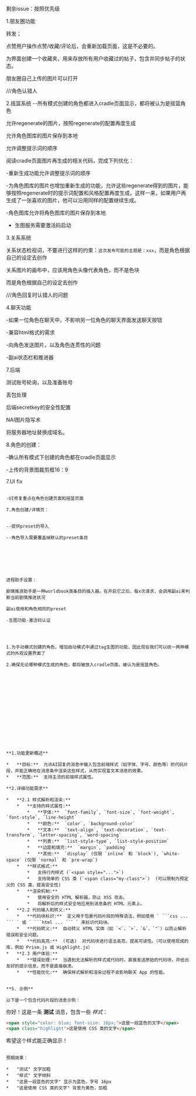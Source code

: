 剩余issue：按照优先级


1.朋友圈功能

转发；

点赞用户操作点赞/收藏/评论后，会重新加载页面，这是不必要的。

为界面创建一个收藏夹，用来存放所有用户收藏过的帖子，包含并同步帖子的状态。

朋友圈自己上传的图片可以打开

///角色认错人


2.摇篮系统
--所有模式创建的角色都进入cradle页面显示，都将被认为是摇篮角色



允许regenerate的图片，按照regenerate的配置再度生成

允许角色图库的图片保存到本地

允许调整提示词的顺序



阅读cradle页面图片再生成的相关代码，完成下列优化：

-重新生成功能允许调整提示词的顺序

-为角色图库的图片也增加重新生成的功能，允许这些regenerate得到的图片，能够按照regenerate时的提示词配置和风格配置再度生成，这样一来，如果用户再生成了一张喜欢的图片，他可以沿用同样的配置继续生成。

-角色图库允许将角色图库的图片保存到本地


- 生图服务需要激活码启动



3.关系系统


关系状态检视词，不要进行这样的约束：`这次发布可能的主题是：xxx`，而是角色根据自己的设定去创作


关系图片的画布中，应该用角色头像代表角色，而不是色块


而是角色根据自己的设定去创作



///角色回复时认错人的问题

4.聊天功能

-如果一位角色在聊天中，不影响另一位角色的聊天界面发送聊天按钮

-兼容html格式的需求

-向角色发送图片，以及角色连贯性的问题

-副ai状态栏和推进器

7.后端

测试账号轮询，以及准备账号

丢包处理

后端secretkey的安全性配置

NAI图片隐写术

将服务器地址替换成域名。


8.角色的创建：

-确认所有模式下创建的角色都在cradle页面显示

-上传的背景图裁剪框16：9

7.UI fix


```

-UI修复重点在角色创建页面和摇篮页面

7.角色创建/详情页：


--提供preset的导入

--角色导入需要覆盖掉默认的preset条目







进程助手设置：

剧情推进助手是一种worldbook类条目的插入器。在开启它之后，每x次请求，会调用副ai来判断当前剧情推进状况

副ai使用和角色相同的preset

-生图功能-激活码认证




1.为手动模式创建的角色，增加自动模式中通过tag生图的功能，因此现在我们可以统一两种模式的外观设置界面了

2.确保无论哪种模式生成的角色，都将被放入cradle页面，被认为是摇篮角色。
















**1.功能更新概述**

*   **目标:**  允许AI回复的消息中输入包含前端样式（如字体、字号、颜色等）的代码片段，并能正确地在消息条中渲染这些样式，从而实现富文本消息的效果。
*   **范围:**  支持主流的前端样式属性。

**2.详细功能需求**

*   **2.1 样式解析和渲染:**
    *   **支持的样式属性:**
        *   **字体:**  `font-family`, `font-size`, `font-weight`, `font-style`, `line-height`
        *   **颜色:**  `color`, `background-color`
        *   **文本:**  `text-align`, `text-decoration`, `text-transform`, `letter-spacing`, `word-spacing`
        *   **列表:**  `list-style-type`, `list-style-position`
        *   **边距和填充:**  `margin`, `padding`
        *   **其他:**  `display` (仅限 `inline` 和 `block`), `white-space` (仅限 `normal` 和 `pre-wrap`)
    *   **样式格式:**
        *   支持行内样式 (`<span style="...">`)
        *   支持简单的 CSS 类 (`<span class="my-class">`)  (可以限制为预定义的 CSS 类，提高安全性)
    *   **渲染机制:**
        *   使用安全的 HTML 解析器，防止 XSS 攻击。
        *   将解析后的样式安全地应用到消息条的 HTML 元素上。
*   **2.2 代码输入和转义:**
    *   **代码块标识:**  定义用于包裹代码片段的特殊语法，例如使用 ` ```css ... ``` ` 或 ` ```html ... ``` ` 来标识代码块。
    *   **代码转义:**  自动转义 HTML 实体（如 `<`、`>`、`&`、`"`）以防止解析错误和安全问题。
    *   **代码高亮:**  (可选)  对代码块进行语法高亮，提高可读性。（可以使用现成的库，例如 Prism.js 或 Highlight.js）
*   **2.3 用户体验:**
    *   **错误处理:**  当遇到无法解析的样式或代码时，直接发送原始的代码块，并给出友好的提示信息，而不是直接崩溃。
    *   **性能优化:**  确保样式解析和渲染过程不会影响聊天 App 的性能。


**5. 示例**

以下是一个包含代码片段的消息示例：

```
你好！这是一条 **测试** 消息，包含一些 *样式*：

```html
<span style="color: blue; font-size: 16px;">这是一段蓝色的文字</span>
<span class="highlight">这是使用 CSS 类的文字</span>
```

<style>
.highlight {
  background-color: yellow;
  font-weight: bold;
}
</style>

希望这个样式能正确显示！
```

预期效果：

*   "测试" 文字加粗
*   "样式" 文字倾斜
*   "这是一段蓝色的文字" 显示为蓝色，字号 16px
*   "这是使用 CSS 类的文字" 背景为黄色，加粗

